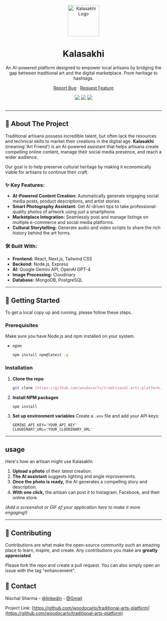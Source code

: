 <div align="center">
  <img src="https://your-logo-url.com/logo.png" alt="Kalasakhi Logo" width="100" />
  <h1>Kalasakhi</h1>
  <p>
    An AI-powered platform designed to empower local artisans by bridging the gap between traditional art and the digital marketplace. From heritage to hashtags.
  </p>
  <p>
    <a href="https://github.com/woodocarlo/traditional-arts-platform/issues">Report Bug</a>
    ·
    <a href="https://github.com/woodocarlo/traditional-arts-platform/issues">Request Feature</a>
  </p>
</div>

<div align="center">
  <img src="https://img.shields.io/github/stars/woodocarlo/traditional-arts-platform?style=for-the-badge" />
  <img src="https://img.shields.io/github/forks/woodocarlo/traditional-arts-platform?style=for-the-badge" />
  <img src="https://img.shields.io/github/issues/woodocarlo/traditional-arts-platform?style=for-the-badge" />
</div>

<br />

---

## 🎨 About The Project

Traditional artisans possess incredible talent, but often lack the resources and technical skills to market their creations in the digital age. **Kalasakhi** (meaning 'Art Friend') is an AI-powered assistant that helps artisans create compelling online content, manage their social media presence, and reach a wider audience.

Our goal is to help preserve cultural heritage by making it economically viable for artisans to continue their craft.

### ✨ Key Features:

* **AI-Powered Content Creation:** Automatically generate engaging social media posts, product descriptions, and artist stories.
* **Smart Photography Assistant:** Get AI-driven tips to take professional-quality photos of artwork using just a smartphone.
* **Marketplace Integration:** Seamlessly post and manage listings on multiple e-commerce and social media platforms.
* **Cultural Storytelling:** Generate audio and video scripts to share the rich history behind the art forms.

### 🛠️ Built With:

* **Frontend:** React, Next.js, Tailwind CSS
* **Backend:** Node.js, Express
* **AI:** Google Gemini API, OpenAI GPT-4
* **Image Processing:** Cloudinary
* **Database:** MongoDB, PostgreSQL

---

## 🚀 Getting Started

To get a local copy up and running, please follow these steps.

### Prerequisites

Make sure you have Node.js and npm installed on your system.

* npm
    ```sh
    npm install npm@latest -g
    ```

### Installation

1.  **Clone the repo**
    ```sh
    git clone [https://github.com/woodocarlo/traditional-arts-platform.git](https://github.com/woodocarlo/traditional-arts-platform.git)
    ```
2.  **Install NPM packages**
    ```sh
    npm install
    ```
3.  **Set up environment variables**
    Create a `.env` file and add your API keys:
    ```
    GEMINI_API_KEY='YOUR_API_KEY'
    CLOUDINARY_URL='YOUR_CLOUDINARY_URL'
    ```

---

##  usage

Here's how an artisan might use Kalasakhi:

1.  **Upload a photo** of their latest creation.
2.  **The AI assistant** suggests lighting and angle improvements.
3.  **Once the photo is ready,** the AI generates a compelling story and description.
4.  **With one click,** the artisan can post it to Instagram, Facebook, and their online store.

*(Add a screenshot or GIF of your application here to make it more engaging!)*

---

## 🤝 Contributing

Contributions are what make the open-source community such an amazing place to learn, inspire, and create. Any contributions you make are **greatly appreciated**.

Please fork the repo and create a pull request. You can also simply open an issue with the tag "enhancement".



## 💬 Contact

Nischal Sharma - [@linkedin](https://www.linkedin.com/in/nischal-sharma-49692025b/) - [@Gmail](mailto:nischalsharma2037@gmail.com)

Project Link: [https://github.com/woodocarlo/traditional-arts-platform](https://github.com/woodocarlo/traditional-arts-platform)
